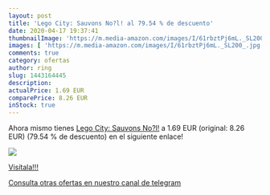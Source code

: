 ```yaml
---
layout: post
title: 'Lego City: Sauvons No?l! al 79.54 % de descuento'
date: 2020-04-17 19:37:41
thumbnailImage: 'https://m.media-amazon.com/images/I/61rbztPj6mL._SL200_.jpg'
images: [ 'https://m.media-amazon.com/images/I/61rbztPj6mL._SL200_.jpg' ]
comments: true
category: ofertas
author: ring
slug: 1443164445
description:
actualPrice: 1.69 EUR
comparePrice: 8.26 EUR
inStock: true
---
```


Ahora mismo tienes [Lego City: Sauvons No?l!](https://www.amazon.com/dp/1443164445/?tag=redken08-20) a 1.69 EUR (original: 8.26 EUR) (79.54 %  de descuento) en el siguiente enlace!

[![](https://m.media-amazon.com/images/I/61rbztPj6mL._SL200_.jpg)](https://www.amazon.com/dp/1443164445/?tag=redken08-20)

[Visítala!!!](https://www.amazon.com/dp/1443164445/?tag=redken08-20)

[Consulta otras ofertas en nuestro canal de telegram](https://t.me/s/ofertas25)
